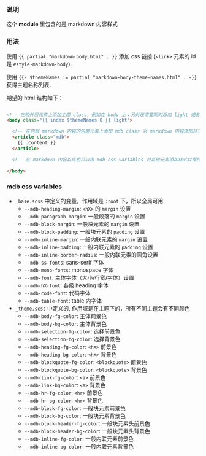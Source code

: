 ### 说明

这个 **module** 里包含的是 markdown 内容样式

### 用法

使用 `{{ partial "markdown-body.html" . }}` 添加 css 链接 (`<link>` 元素的 id 是 `#style-markdown-body`).

使用 `{{- $themeNames := partial "markdown-body-theme-names.html" . -}}` 获得主题名称列表.

期望的 html 结构如下：

```html

<!-- 在较外层元素上添加主题 class，例如在 body 上；另外还需要同时添加 light 或者 dark 指示模式 -->
<body class="{{ index $themeNames 0 }} light">

  <!-- 在内层 markdown 内容的包裹元素上添加 mdb class 对 markdown 内容添加样式, 例如可以用一个 article -->
  <article class="mdb">
    {{ .Content }}
  </article>

  <!-- 在 markdown 内容以外也可以用 mdb css variables 对其他元素添加样式以保持观感上的一致 -->
  
</body>

```

### mdb css variables

- `_base.scss` 中定义的变量，作用域是 `:root` 下，所以全局可用
  - `--mdb-heading-margin`: `<hX>` 的 `margin` 设置
  - `--mdb-paragraph-margin`: 一般段落的 `margin` 设置
  - `--mdb-block-margin`: 一般块元素的 `margin` 设置
  - `--mdb-block-padding`: 一般块元素的 `padding` 设置
  - `--mdb-inline-margin`: 一般内联元素的 `margin` 设置
  - `--mdb-inline-padding`: 一般内联元素的 `padding` 设置
  - `--mdb-inline-border-radius`: 一般内联元素的圆角设置
  - `--mdb-ss-fonts`: sans-serif 字体
  - `--mdb-mono-fonts`: monospace 字体
  - `--mdb-font`: 主体字体（大小/行宽/字体）设置
  - `--mdb-hX-font`: 各级 heading 字体
  - `--mdb-code-font`: 代码字体
  - `--mdb-table-font`: table 内字体
- `_theme.scss` 中定义的, 作用域是在主题下的，所有不同主题会有不同颜色
  - `--mdb-body-fg-color`: 主体前景色
  - `--mdb-body-bg-color`: 主体背景色
  - `--mdb-selection-fg-color`: 选择前景色
  - `--mdb-selection-bg-color`: 选择背景色
  - `--mdb-heading-fg-color`: `<hX>` 前景色
  - `--mdb-heading-bg-color`: `<hX>` 背景色
  - `--mdb-blockquote-fg-color`: `<blockquote>` 前景色
  - `--mdb-blockquote-bg-color`: `<blockquote>` 背景色
  - `--mdb-link-fg-color`: `<a>` 前景色
  - `--mdb-link-bg-color`: `<a>` 背景色
  - `--mdb-hr-fg-color`: `<hr>` 前景色
  - `--mdb-hr-bg-color`: `<hr>` 背景色
  - `--mdb-block-fg-color`: 一般块元素前景色
  - `--mdb-block-bg-color`: 一般块元素背景色
  - `--mdb-block-header-fg-color`: 一般块元素头前景色
  - `--mdb-block-header-bg-color`: 一般块元素头背景色
  - `--mdb-inline-fg-color`: 一般内联元素前景色
  - `--mdb-inline-bg-color`: 一般内联元素背景色



